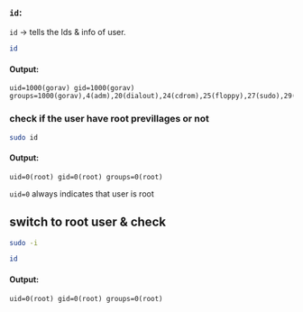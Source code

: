 ### **`id`**:  
`id` → tells the Ids & info of user.  
```bash
id
```  
#### Output:  
```vbnet
uid=1000(gorav) gid=1000(gorav) groups=1000(gorav),4(adm),20(dialout),24(cdrom),25(floppy),27(sudo),29(audio),30(dip),44(video),46(plugdev),100(users),107(netdev)
```  
### check if the user have root previllages or not
```bash
sudo id
```  
#### Output:  
```vbnet
uid=0(root) gid=0(root) groups=0(root)
```  
`uid=0` always indicates that user is root  
## switch to root user & check  
```bash
sudo -i
```  
```bash
id
```  
#### Output:  
```vbnet
uid=0(root) gid=0(root) groups=0(root)
```  